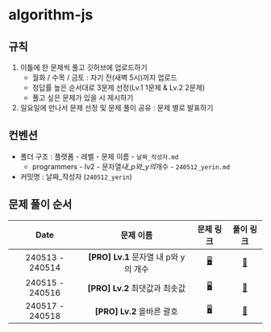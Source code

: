 # algorithm-js

## 규칙

1. 이틀에 한 문제씩 풀고 깃허브에 업로드하기
    - 월화 / 수목 / 금토 : 자기 전(새벽 5시)까지 업로드
    - 정답률 높은 순서대로 3문제 선정(Lv.1 1문제 & Lv.2 2문제)
    - 풀고 싶은 문제가 있을 시 제시하기
2. 일요일에 만나서 문제 선정 및 문제 풀이 공유 : 문제 별로 발표하기
   <br>

## 컨벤션

-   폴더 구조 : 플랫폼 - 레벨 - 문제 이름 - `날짜_작성자.md`
    -   programmers - lv2 - 문자열*내\_p와\_y의*개수 - `240512_yerin.md`
-   커밋명 : 날짜\_작성자 (`240512_yerin`)
    <br>

## 문제 풀이 순서

|      Date       |               문제 이름               |                               문제 링크                               |                  풀이 링크                   |
| :-------------: | :-----------------------------------: | :-------------------------------------------------------------------: | :------------------------------------------: |
| 240513 - 240514 | **[PRO] Lv.1** 문자열 내 p와 y의 개수 | [🖥️](https://school.programmers.co.kr/learn/courses/30/lessons/12916) | [📝](programmers/lv1/문자열_내_p와_y의_개수) |
| 240515 - 240516 |    **[PRO] Lv.2** 최댓값과 최솟값     | [🖥️](https://school.programmers.co.kr/learn/courses/30/lessons/12939) |    [📝](programmers/lv2/최댓값과_최솟값)     |
| 240517 - 240518 |      **[PRO] Lv.2** 올바른 괄호       | [🖥️](https://school.programmers.co.kr/learn/courses/30/lessons/12909) |      [📝](programmers/lv2/올바른_괄호)       |
